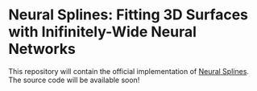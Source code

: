 # Neural Splines: Fitting 3D Surfaces with Inifinitely-Wide Neural Networks
This repository will contain the official implementation of [Neural Splines](https://todo.put.the.link.here). The source code will be available soon!

